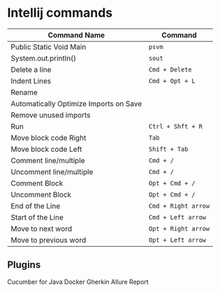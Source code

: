 # Intellij commands
| Command Name                           | Command             |
|----------------------------------------|---------------------|
| Public Static Void Main                | `psvm`              |
| System.out.println()                   | `sout`              |
| Delete a line                          | `Cmd + Delete`      |
| Indent Lines                           | `Cmd + Opt + L`     |
| Rename                                 |                     |
| Automatically Optimize Imports on Save |                     |
| Remove unused imports                  |                     |
| Run                                    | `Ctrl + Shft + R`   |
| Move block code Right                  | `Tab`               |
| Move block code Left                   | `Shift + Tab`       |
| Comment line/multiple                  | `Cmd + /`           |
| Uncomment line/multiple                | `Cmd + /`           |
| Comment Block                          | `Opt + Cmd + /`     |
| Uncomment Block                        | `Opt + Cmd + /`     |
| End of the Line                        | `Cmd + Right arrow` |
| Start of the Line                      | `Cmd + Left arrow`  |
| Move to next word                      | `Opt + Right arrow` |
| Move to previous word                  | `Opt + Left arrow`  |

## Plugins
Cucumber for Java
Docker
Gherkin
Allure Report